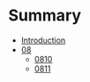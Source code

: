 # Summary
* [Introduction](README.md)
* [08]()
  * [0810](/08/10/index.md)
  * [0811](/08/11/index.md)